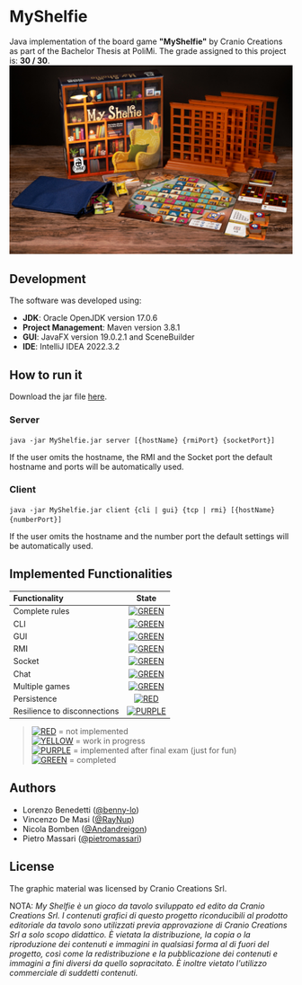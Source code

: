 # MyShelfie
Java implementation of the board game **"MyShelfie"** by Cranio Creations as part of the Bachelor Thesis at PoliMi. The grade assigned to this project is: **30 / 30**.  
![](src/main/resources/gui/myShelfieImages/publisher_material/Display_1.jpg)
## Development
The software was developed using:
- **JDK**: Oracle OpenJDK version 17.0.6
- **Project Management**: Maven version 3.8.1
- **GUI**: JavaFX version 19.0.2.1 and SceneBuilder
- **IDE**: IntelliJ IDEA 2022.3.2

## How to run it
Download the jar file [here](https://github.com/benny-lo/IS23-AM38/blob/master/deliverables/jar/MyShelfie.jar).

### Server
` java -jar MyShelfie.jar server [{hostName} {rmiPort} {socketPort}] `

If the user omits the hostname, the RMI and the Socket port the default hostname and ports will be automatically used.

### Client
` java -jar MyShelfie.jar client {cli | gui} {tcp | rmi} [{hostName} {numberPort}] ` 

If the user omits the hostname and the number port the default settings will be automatically used.

## Implemented Functionalities
| Functionality | State |
|:-----------------------|:------------------------------------:|
| Complete rules | [![GREEN](https://placehold.it/15/44bb44/44bb44)](#) |
| CLI | [![GREEN](https://placehold.it/15/44bb44/44bb44)](#) |
| GUI | [![GREEN](https://placehold.it/15/44bb44/44bb44)](#) |
| RMI | [![GREEN](https://placehold.it/15/44bb44/44bb44)](#) |
| Socket | [![GREEN](https://placehold.it/15/44bb44/44bb44)](#) |
| Chat | [![GREEN](https://placehold.it/15/44bb44/44bb44)](#) |
| Multiple games | [![GREEN](https://placehold.it/15/44bb44/44bb44)](#) |
| Persistence | [![RED](https://placehold.it/15/f03c15/f03c15)](#) |
| Resilience to disconnections | [![PURPLE](https://placehold.it/15/bb44bb/bb44bb)](#) |

>[![RED](https://placehold.it/15/f03c15/f03c15)](#) = not implemented <br>
[![YELLOW](https://placehold.it/15/ffdd00/ffdd00)](#) = work in progress <br>
[![PURPLE](https://placehold.it/15/bb44bb/bb44bb)](#) = implemented after final exam (just for fun) <br>
[![GREEN](https://placehold.it/15/44bb44/44bb44)](#) = completed
>

## Authors
- Lorenzo Benedetti ([@benny-lo](https://github.com/benny-lo))
- Vincenzo De Masi ([@RayNup](https://github.com/RayNup))
- Nicola Bomben ([@Andandreigon](https://github.com/Andandreigon))
- Pietro Massari ([@pietromassari](https://github.com/pietromassari))

## License
The graphic material was licensed by Cranio Creations Srl.

NOTA: *My Shelfie è un gioco da tavolo sviluppato ed edito da Cranio Creations Srl. I contenuti grafici di questo progetto riconducibili al prodotto editoriale da tavolo sono utilizzati previa approvazione di Cranio Creations Srl a solo scopo didattico. È vietata la distribuzione, la copia o la riproduzione dei contenuti e immagini in qualsiasi forma al di fuori del progetto, così come la redistribuzione e la pubblicazione dei contenuti e immagini a fini diversi da quello sopracitato. È inoltre vietato l'utilizzo commerciale di suddetti contenuti.*

